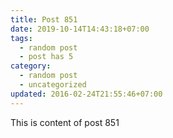```yaml
---
title: Post 851
date: 2019-10-14T14:43:18+07:00
tags:
  - random post
  - post has 5
category:
  - random post
  - uncategorized
updated: 2016-02-24T21:55:46+07:00
---
```

This is content of post 851